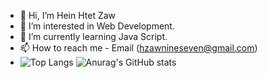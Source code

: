 - 👋 Hi, I’m Hein Htet Zaw
- 👀 I’m interested in Web Development.
- 🌱 I’m currently learning Java Script.
- 📫 How to reach me - Email (hzawnineseven@gmail.com)
- ![Top Langs](https://github-readme-stats.vercel.app/api/top-langs/?username=morty-9&hide_progress=true)
![Anurag's GitHub stats](https://github-readme-stats.vercel.app/api?username=morty-9&show_icons=true)
<!---
hz-9/hz-9 is a ✨ special ✨ repository because its `README.md` (this file) appears on your GitHub profile.
You can click the Preview link to take a look at your changes.
--->
